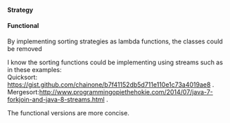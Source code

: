 #### Strategy

#### Functional
By implementing sorting strategies as lambda functions, the classes could be removed

I know the sorting functions could be implementing using streams such as in these examples:  
Quicksort: https://gist.github.com/chainone/b7f41152db5d711e110e1c73a4019ae8 . 
Mergesort:http://www.programmingopiethehokie.com/2014/07/java-7-forkjoin-and-java-8-streams.html . 

The functional versions are more concise.
